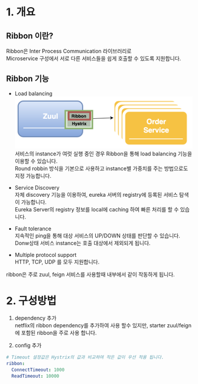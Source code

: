 # 1. 개요
## Ribbon 이란?
Ribbon은 Inter Process Communication 라이브러리로   
Microservice 구성에서 서로 다른 서비스들을 쉽게 호출할 수 있도록 지원합니다.

## Ribbon 기능
- Load balancing  
![](../images/zuul-ribbon.png)  
서비스의 instance가 여럿 실행 중인 경우 Ribbon을 통해 load balancing 기능을 이용할 수 있습니다.  
Round robbin 방식을 기본으로 사용하고 instance별 가중치를 주는 방법으로도 지정 가능합니다.  

- Service Discovery  
자체 discovery 기능을 이용하여, eureka 서버의 registry에 등록된 서비스 탐색이 가능합니다.  
Eureka Server의 registry 정보를 local에 caching 하여 빠른 처리를 할 수 있습니다.

- Fault tolerance  
지속적인 ping을 통해 대상 서비스의 UP/DOWN 상태를 판단할 수 있습니다.  
Donw상태 서비스 instance는 호출 대상에서 제외되게 됩니다.

- Multiple protocol support  
HTTP, TCP, UDP 를 모두 지원합니다.

ribbon은 주로 zuul, feign 서비스를 사용할때 내부에서 같이 작동하게 됩니다.


# 2. 구성방법
1. dependency 추가  
netflix의 ribbon dependency를 추가하여 사용 할수 있지만, starter zuul/feign에 포함된 ribbon을 주로 사용 합니다.   

2. config 추가
```yml
# Timeout 설정값은 Hystrix의 값과 비교하여 작은 값이 우선 적용 됩니다.
ribbon:
  ConnectTimeout: 1000  
  ReadTimeout: 10000
```
